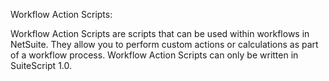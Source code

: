 Workflow Action Scripts:

Workflow Action Scripts are scripts that can be used within workflows in NetSuite.
They allow you to perform custom actions or calculations as part of a workflow process.
Workflow Action Scripts can only be written in SuiteScript 1.0.